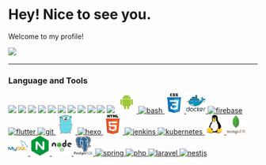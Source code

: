 # Hey! Nice to see you.

Welcome to my profile!


<img src="https://komarev.com/ghpvc/?username=regalk13&style=for-the-badge" />


---

### Language and Tools

<a href="https://www.rust-lang.org/"><img width="40" src="https://upload.wikimedia.org/wikipedia/commons/d/d5/Rust_programming_language_black_logo.svg" /></a>
<a href="https://en.wikipedia.org/wiki/C_(programming_language)"><img width="40" src="https://cdn.jsdelivr.net/gh/devicons/devicon/icons/c/c-plain.svg" /></a>
<a href="https://cplusplus.com/"><img width="40" src="https://cdn.jsdelivr.net/gh/devicons/devicon/icons/cplusplus/cplusplus-plain.svg" /></a>
<a href="https://www.python.org/"><img width="40"  src="https://cdn.jsdelivr.net/gh/devicons/devicon/icons/python/python-original.svg" /></a>
<a href="https://www.javascript.com/"><img width="40" src="https://cdn.jsdelivr.net/gh/devicons/devicon/icons/javascript/javascript-plain.svg" /></a>
<a href="https://www.typescriptlang.org/"><img width="40" src="https://cdn.jsdelivr.net/gh/devicons/devicon/icons/typescript/typescript-plain.svg" /></a>
<a href="https://ziglang.org/"><img width="40" src="https://avatars.githubusercontent.com/u/27973237?s=200&v=4" /></a>
<a href="https://kotlinlang.org/"><img width="40"  src="https://cdn.jsdelivr.net/gh/devicons/devicon/icons/kotlin/kotlin-plain.svg" /></a>
<a href="https://www.java.com/en/"><img width="40" src="https://cdn.jsdelivr.net/gh/devicons/devicon/icons/java/java-original.svg" /></a>
<a href="https://reactjs.org/"><img width="40"  src="https://cdn.jsdelivr.net/gh/devicons/devicon/icons/react/react-original.svg" /></a>
<a href="https://vuejs.org/"><img width="40" src="https://cdn.jsdelivr.net/gh/devicons/devicon/icons/vuejs/vuejs-original.svg" /></a>
<a href="https://developer.android.com" target="_blank"> <img src="https://raw.githubusercontent.com/devicons/devicon/master/icons/android/android-original-wordmark.svg" alt="android" width="40" height="40"/> </a> <a href="https://www.gnu.org/software/bash/" target="_blank"> <img src="https://www.vectorlogo.zone/logos/gnu_bash/gnu_bash-icon.svg" alt="bash" width="40" height="40"/> <a href="https://www.w3schools.com/css/" target="_blank"> <img src="https://raw.githubusercontent.com/devicons/devicon/master/icons/css3/css3-original-wordmark.svg" alt="css3" width="40" height="40"/> </a> <a href="https://www.docker.com/" target="_blank"> <img src="https://raw.githubusercontent.com/devicons/devicon/master/icons/docker/docker-original-wordmark.svg" alt="docker" width="40" height="40"/> </a> <a href="https://firebase.google.com/" target="_blank"> <img src="https://www.vectorlogo.zone/logos/firebase/firebase-icon.svg" alt="firebase" width="40" height="40"/> </a> <a href="https://flutter.dev" target="_blank"> <img src="https://www.vectorlogo.zone/logos/flutterio/flutterio-icon.svg" alt="flutter" width="40" height="40"/> </a> <a href="https://git-scm.com/" target="_blank"> <img src="https://www.vectorlogo.zone/logos/git-scm/git-scm-icon.svg" alt="git" width="40" height="40"/> </a> <a href="https://golang.org" target="_blank"> <img src="https://raw.githubusercontent.com/devicons/devicon/master/icons/go/go-original.svg" alt="go" width="40" height="40"/> </a> <a href="hexo.io/" target="_blank"> <img src="https://www.vectorlogo.zone/logos/hexoio/hexoio-icon.svg" alt="hexo" width="40" height="40"/> </a> <a href="https://www.w3.org/html/" target="_blank"> <img src="https://raw.githubusercontent.com/devicons/devicon/master/icons/html5/html5-original-wordmark.svg" alt="html5" width="40" height="40"/> </a> <a href="https://www.jenkins.io" target="_blank"> <img src="https://www.vectorlogo.zone/logos/jenkins/jenkins-icon.svg" alt="jenkins" width="40" height="40"/>  <a href="https://kubernetes.io" target="_blank"> <img src="https://www.vectorlogo.zone/logos/kubernetes/kubernetes-icon.svg" alt="kubernetes" width="40" height="40"/> </a> <a href="https://www.linux.org/" target="_blank"> <img src="https://raw.githubusercontent.com/devicons/devicon/master/icons/linux/linux-original.svg" alt="linux" width="40" height="40"/> </a> <a href="https://www.mongodb.com/" target="_blank"> <img src="https://raw.githubusercontent.com/devicons/devicon/master/icons/mongodb/mongodb-original-wordmark.svg" alt="mongodb" width="40" height="40"/> </a> <a href="https://www.mysql.com/" target="_blank"> <img src="https://raw.githubusercontent.com/devicons/devicon/master/icons/mysql/mysql-original-wordmark.svg" alt="mysql" width="40" height="40"/> </a> <a href="https://www.nginx.com" target="_blank"> <img src="https://raw.githubusercontent.com/devicons/devicon/master/icons/nginx/nginx-original.svg" alt="nginx" width="40" height="40"/> </a> <a href="https://nodejs.org" target="_blank"> <img src="https://raw.githubusercontent.com/devicons/devicon/master/icons/nodejs/nodejs-original-wordmark.svg" alt="nodejs" width="40" height="40"/> </a> <a href="https://www.postgresql.org" target="_blank"> <img src="https://raw.githubusercontent.com/devicons/devicon/master/icons/postgresql/postgresql-original-wordmark.svg" alt="postgresql" width="40" height="40"/> <a href="https://spring.io/" target="_blank"> <img src="https://www.vectorlogo.zone/logos/springio/springio-icon.svg" alt="spring" width="40" height="40"/> </a>
<a href="https://www.php.net/" target="_blank"> <img src="https://www.vectorlogo.zone/logos/php/php-icon.svg" alt="php" width="40" height="40"/> </a><a href="https://laravel.com/" target="_blank"> <img src="https://www.vectorlogo.zone/logos/laravel/laravel-icon.svg" alt="laravel" width="40" height="40"/> </a><a href="https://nestjs.com/" target="_blank"> <img src="https://www.vectorlogo.zone/logos/nestjs/nestjs-icon.svg" alt="nestjs" width="40" height="40"/> </a>

